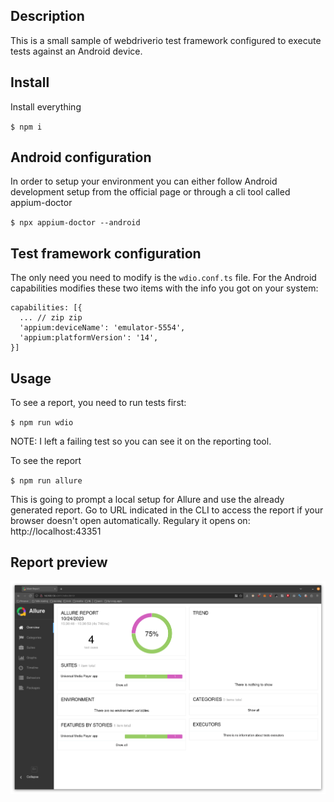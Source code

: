 ## Description
This is a small sample of webdriverio test framework configured to execute tests against an Android device. 

## Install

Install everything

`$ npm i`

## Android configuration

In order to setup your environment you can either follow Android development setup from the official page or through a cli tool called appium-doctor

`$ npx appium-doctor --android`

## Test framework configuration
The only need you need to modify is the `wdio.conf.ts` file.
For the Android capabilities modifies these two items with the info you got on your system:

	capabilities: [{
	  ... // zip zip 
	  'appium:deviceName': 'emulator-5554', 
	  'appium:platformVersion': '14',
	}]

## Usage
To see a report, you need to run tests first:

`$ npm run wdio`

NOTE: I left a failing test so you can see it on the reporting tool.

To see the report

`$ npm run allure`

This is going to prompt a local setup for Allure and use the already generated report.
Go to URL indicated in the CLI to access the report if your browser doesn't open automatically.
Regulary it opens on: http://localhost:43351 


## Report preview

![Preview](https://github.com/thxv3n0lvl/vmtx-chllng/blob/main/assets/test-report.png)
